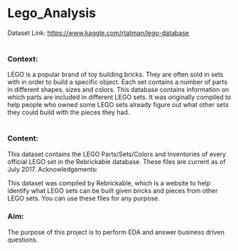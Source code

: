 # Lego_Analysis
Dataset Link: https://www.kaggle.com/rtatman/lego-database
<br><br>
### Context:
LEGO is a popular brand of toy building bricks. They are often sold in sets with in order to build a specific object. Each set contains a number of parts in different shapes, sizes and colors. This database contains information on which parts are included in different LEGO sets. It was originally compiled to help people who owned some LEGO sets already figure out what other sets they could build with the pieces they had.
<br><br>
### Content:
This dataset contains the LEGO Parts/Sets/Colors and Inventories of every official LEGO set in the Rebrickable database. These files are current as of July 2017.
Acknowledgements:

This dataset was compiled by Rebrickable, which is a website to help identify what LEGO sets can be built given bricks and pieces from other LEGO sets. You can use these files for any purpose.

### Aim:
The purpose of this project is to perform EDA and answer business driven questions.

